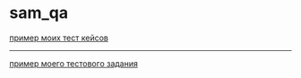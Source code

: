 # sam_qa
[пример моих тест кейсов](https://docs.google.com/spreadsheets/d/1M_eZ9gULtGVLf--eg1LqU6EbQ5Jawzp_Br7qRFezUNQ/edit?usp=sharing)

---

[пример моего тестового задания](https://docs.google.com/spreadsheets/d/1rVAlqXCIcQZpFLeMjAwV0HLE8lmE7sCD3hyw7d-40Mw/edit?usp=sharing)

